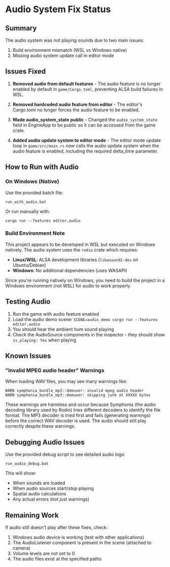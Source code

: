 # Audio System Fix Status

## Summary
The audio system was not playing sounds due to two main issues:
1. Build environment mismatch (WSL vs Windows native)
2. Missing audio system update call in editor mode

## Issues Fixed

1. **Removed audio from default features** - The audio feature is no longer enabled by default in `game/Cargo.toml`, preventing ALSA build failures in WSL.

2. **Removed hardcoded audio feature from editor** - The editor's Cargo.toml no longer forces the audio feature to be enabled.

3. **Made audio_system_state public** - Changed the `audio_system_state` field in EngineApp to be public so it can be accessed from the game crate.

4. **Added audio update system to editor mode** - The editor mode update loop in `game/src/main.rs` now calls the audio update system when the audio feature is enabled, including the required delta_time parameter.

## How to Run with Audio

### On Windows (Native)
Use the provided batch file:
```
run_with_audio.bat
```

Or run manually with:
```
cargo run --features editor,audio
```

### Build Environment Note
This project appears to be developed in WSL but executed on Windows natively. The audio system uses the `rodio` crate which requires:
- **Linux/WSL**: ALSA development libraries (`libasound2-dev` on Ubuntu/Debian)
- **Windows**: No additional dependencies (uses WASAPI)

Since you're running natively on Windows, you need to build the project in a Windows environment (not WSL) for audio to work properly.

## Testing Audio
1. Run the game with audio feature enabled
2. Load the audio demo scene: `SCENE=audio_demo cargo run --features editor,audio`
3. You should hear the ambient hum sound playing
4. Check the AudioSource components in the inspector - they should show `is_playing: Yes` when playing

## Known Issues

### "Invalid MPEG audio header" Warnings
When loading WAV files, you may see many warnings like:
```
WARN symphonia_bundle_mp3::demuxer: invalid mpeg audio header
WARN symphonia_bundle_mp3::demuxer: skipping junk at XXXXX bytes
```

These warnings are harmless and occur because Symphonia (the audio decoding library used by Rodio) tries different decoders to identify the file format. The MP3 decoder is tried first and fails (generating warnings) before the correct WAV decoder is used. The audio should still play correctly despite these warnings.

## Debugging Audio Issues

Use the provided debug script to see detailed audio logs:
```
run_audio_debug.bat
```

This will show:
- When sounds are loaded
- When audio sources start/stop playing
- Spatial audio calculations
- Any actual errors (not just warnings)

## Remaining Work
If audio still doesn't play after these fixes, check:
1. Windows audio device is working (test with other applications)
2. The AudioListener component is present in the scene (attached to camera)
3. Volume levels are not set to 0
4. The audio files exist at the specified paths